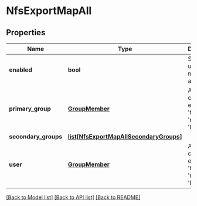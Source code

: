 # NfsExportMapAll

## Properties
Name | Type | Description | Notes
------------ | ------------- | ------------- | -------------
**enabled** | **bool** | Should this user mapping be applied | [optional] 
**primary_group** | [**GroupMember**](GroupMember.md) | A persona consists of either a &#39;type&#39; and &#39;name&#39; or a &#39;ID&#39;. | [optional] 
**secondary_groups** | [**list[NfsExportMapAllSecondaryGroups]**](NfsExportMapAllSecondaryGroups.md) |  | [optional] 
**user** | [**GroupMember**](GroupMember.md) | A persona consists of either a &#39;type&#39; and &#39;name&#39; or a &#39;ID&#39;. | [optional] 

[[Back to Model list]](../README.md#documentation-for-models) [[Back to API list]](../README.md#documentation-for-api-endpoints) [[Back to README]](../README.md)


